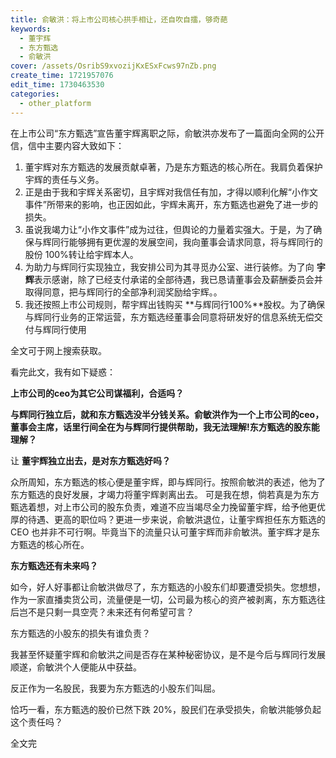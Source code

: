 ```yaml
---
title: 俞敏洪：将上市公司核心拱手相让，还自吹自擂，够奇葩
keywords:
  - 董宇辉
  - 东方甄选
  - 俞敏洪
cover: /assets/OsribS9xvozijKxESxFcws97nZb.png
create_time: 1721957076
edit_time: 1730463530
categories:
  - other_platform
---
```



在上市公司“东方甄选”宣告董宇辉离职之际，俞敏洪亦发布了一篇面向全网的公开信，信中主要内容大致如下：

1. 董宇辉对东方甄选的发展贡献卓著，乃是东方甄选的核心所在。我肩负着保护宇辉的责任与义务。
2. 正是由于我和宇辉关系密切，且宇辉对我信任有加，才得以顺利化解“小作文事件”所带来的影响，也正因如此，宇辉未离开，东方甄选也避免了进一步的损失。
3. 虽说我竭力让“小作文事件”成为过往，但舆论的力量着实强大。于是，为了确保与辉同行能够拥有更优渥的发展空间，我向董事会请求同意，将与辉同行的股份 100%转让给宇辉本人。
4. 为助力与辉同行实现独立，我安排公司为其寻觅办公室、进行装修。为了向 **宇辉**表示感谢，除了已经支付承诺的全部待遇，我已恳请董事会及薪酬委员会并取得同意，把与辉同行的全部净利润奖励给宇辉。。
5. 我还按照上市公司规则，帮宇辉出钱购买 **与辉同行100%**股权。为了确保与辉同行业务的正常运营，东方甄选经董事会同意将研发好的信息系统无偿交付与辉同行使用

全文可于网上搜索获取。

看完此文，我有如下疑惑：

 **上市公司的ceo为其它公司谋福利，合适吗？**

 **与辉同行独立后，就和东方甄选没半分钱关系。俞敏洪作为一个上市公司的ceo，董事会主席，话里行间全在为与辉同行提供帮助，我无法理解!东方甄选的股东能理解？**

让 **董宇辉独立出去，是对东方甄选好吗？**

众所周知，东方甄选的核心便是董宇辉，即与辉同行。按照俞敏洪的表述，他为了东方甄选的良好发展，才竭力将董宇辉剥离出去。 可是我在想，倘若真是为东方甄选着想，对上市公司的股东负责，难道不应当竭尽全力挽留董宇辉，给予他更优厚的待遇、更高的职位吗？更进一步来说，俞敏洪退位，让董宇辉担任东方甄选的 CEO 也并非不可行啊。毕竟当下的流量只认可董宇辉而非俞敏洪。董宇辉才是东方甄选的核心所在。

 

 **东方甄选还有未来吗？**

如今，好人好事都让俞敏洪做尽了，东方甄选的小股东们却要遭受损失。您想想，作为一家直播卖货公司，流量便是一切，公司最为核心的资产被剥离，东方甄选往后岂不是只剩一具空壳？未来还有何希望可言？

 

 东方甄选的小股东的损失有谁负责？

我甚至怀疑董宇辉和俞敏洪之间是否存在某种秘密协议，是不是今后与辉同行发展顺遂，俞敏洪个人便能从中获益。

反正作为一名股民，我要为东方甄选的小股东们叫屈。

恰巧一看，东方甄选的股价已然下跌 20%，股民们在承受损失，俞敏洪能够负起这个责任吗？

全文完

